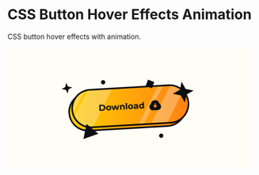 # CSS Button Hover Effects Animation

CSS button hover effects with animation. 

![Preview](preview.png)
